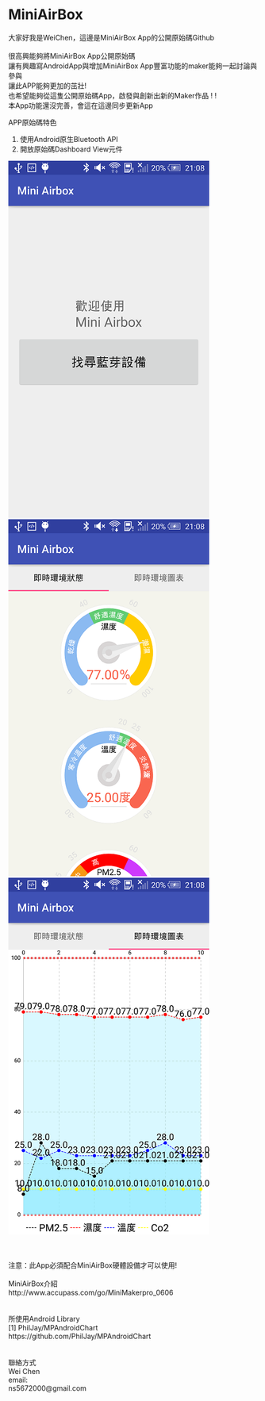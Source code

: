 # MiniAirBox

大家好我是WeiChen，這邊是MiniAirBox App的公開原始碼Github
<br/>
<br/>
很高興能夠將MiniAirBox App公開原始碼<br/>
讓有興趣寫AndroidApp與增加MiniAirBox App豐富功能的maker能夠一起討論與參與<br/>
讓此APP能夠更加的茁壯!<br/>
也希望能夠從這隻公開原始碼App，啟發與創新出新的Maker作品 ! ! <br/>
本App功能還沒完善，會這在這邊同步更新App<br/>

APP原始碼特色<br/>
1. 使用Android原生Bluetooth API <br/>
2. 開放原始碼Dashboard View元件 <br/>

![github](https://github.com/crepperman/MiniAirBox/blob/master/img/view1.png "畫面1")
![github](https://github.com/crepperman/MiniAirBox/blob/master/img/view2.png "畫面2")
![github](https://github.com/crepperman/MiniAirBox/blob/master/img/view3.png "畫面3")

<br/>
<br/>
注意：此App必須配合MiniAirBox硬體設備才可以使用! <br/>
<br/>
MiniAirBox介紹<br />
http://www.accupass.com/go/MiniMakerpro_0606<br />
<br/>
<br/>
所使用Android Library<br/>
[1] PhilJay/MPAndroidChart<br/>
https://github.com/PhilJay/MPAndroidChart<br/>
<br/>
<br/>
聯絡方式<br/>
Wei Chen <br/>
email:<br/>
ns5672000@gmail.com<br/>
